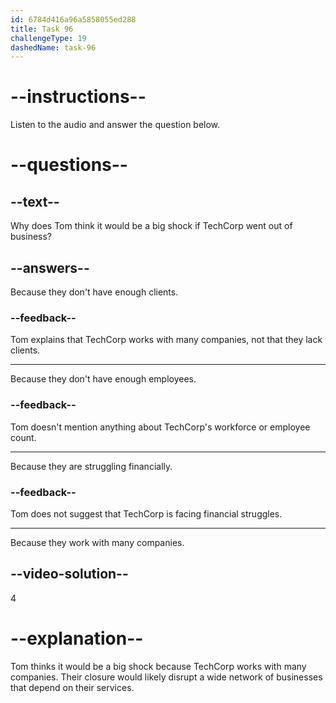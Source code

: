 ```yaml
---
id: 6784d416a96a5858055ed288
title: Task 96
challengeType: 19
dashedName: task-96
---
```


<!-- (Audio) Tom: If TechCorp went out of business, it would be a big shock. They work with so many companies. -->

# --instructions--

Listen to the audio and answer the question below.

# --questions--

## --text--

Why does Tom think it would be a big shock if TechCorp went out of business?

## --answers--

Because they don't have enough clients.

### --feedback--

Tom explains that TechCorp works with many companies, not that they lack clients.

---

Because they don't have enough employees.

### --feedback--

Tom doesn't mention anything about TechCorp's workforce or employee count.

---

Because they are struggling financially.

### --feedback--

Tom does not suggest that TechCorp is facing financial struggles.

---

Because they work with many companies.

## --video-solution--

4

# --explanation--

Tom thinks it would be a big shock because TechCorp works with many companies. Their closure would likely disrupt a wide network of businesses that depend on their services.
